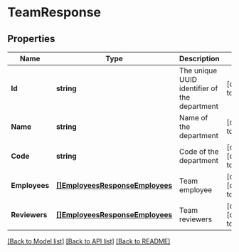 # TeamResponse

## Properties
Name | Type | Description | Notes
------------ | ------------- | ------------- | -------------
**Id** | **string** | The unique UUID identifier of the department | [default to null]
**Name** | **string** | Name of the department | [default to null]
**Code** | **string** | Code of the department | [optional] [default to null]
**Employees** | [**[]EmployeesResponseEmployees**](EmployeesResponse_employees.md) | Team employee | [optional] [default to null]
**Reviewers** | [**[]EmployeesResponseEmployees**](EmployeesResponse_employees.md) | Team reviewers | [optional] [default to null]

[[Back to Model list]](../README.md#documentation-for-models) [[Back to API list]](../README.md#documentation-for-api-endpoints) [[Back to README]](../README.md)

